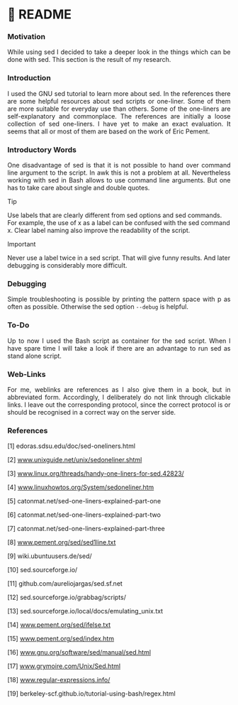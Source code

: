 # :floppy_disk: README

### Motivation

<p align="justify">While using sed I decided to take a deeper look in the things which can be done with sed. This section is the result of my research.</p>

### Introduction

<p align="justify">I used the GNU sed tutorial to learn more about sed. In the references there are some helpful resources about sed scripts or one-liner. Some of them are more suitable for everyday use than others. Some of the one-liners are self-explanatory and commonplace. The references are initially a loose collection of sed one-liners. I have yet to make an exact evaluation. It seems that all or most of them are based on the work of Eric Pement.</p> 

### Introductory Words

<p align="justify">One disadvantage of sed is that it is not possible to hand over command line argument to the script. In awk this is not a problem at all. Nevertheless working with sed in Bash allows to use command line arguments. But one has to take care about single and double quotes.</p> 

> [!TIP]
> Use labels that are clearly different from sed options and sed commands. For example, the use of x as a label can be confused with the sed command x. Clear label naming also improve the readability of the script.

> [!IMPORTANT]
> Never use a label twice in a sed script. That will give funny results. And later debugging is considerably more difficult.

### Debugging

<p align="justify">Simple troubleshooting is possible by printing the pattern space with p as often as possible. Otherwise the sed option <code>--debug</code> is helpful.</p> 


### To-Do

<p align="justify">Up to now I used the Bash script as container for the sed script. When I have spare time I will take a look if there are an advantage to run sed as stand alone script.</p> 


### Web-Links

<p align="justify">For me, weblinks are references as I also give them in a book, but in abbreviated form. Accordingly, I deliberately do not link through clickable links. I leave out the corresponding protocol, since the correct protocol is or should be recognised in a correct way on the server side.</p>

### References

[1]  &#8203;edoras.sdsu.edu/doc/sed-oneliners.html

[2]  &#8203;www.unixguide.net/unix/sedoneliner.shtml

[3]  &#8203;www.linux.org/threads/handy-one-liners-for-sed.42823/

[4]  &#8203;www.linuxhowtos.org/System/sedoneliner.htm

[5]  &#8203;catonmat.net/sed-one-liners-explained-part-one

[6]  &#8203;catonmat.net/sed-one-liners-explained-part-two

[7]  &#8203;catonmat.net/sed-one-liners-explained-part-three

[8]  &#8203;www.pement.org/sed/sed1line.txt

[9]   &#8203;wiki.ubuntuusers.de/sed/

[10]  &#8203;sed.sourceforge.io/

[11]  &#8203;github.com/aureliojargas/sed.sf.net

[12]  &#8203;sed.sourceforge.io/grabbag/scripts/

[13]  &#8203;sed.sourceforge.io/local/docs/emulating_unix.txt

[14]  &#8203;www.pement.org/sed/ifelse.txt

[15]  &#8203;www.pement.org/sed/index.htm

[16]    &#8203;www.gnu.org/software/sed/manual/sed.html

[17]    &#8203;www.grymoire.com/Unix/Sed.html

[18]  &#8203;www.regular-expressions.info/

[19]  &#8203;berkeley-scf.github.io/tutorial-using-bash/regex.html


  
